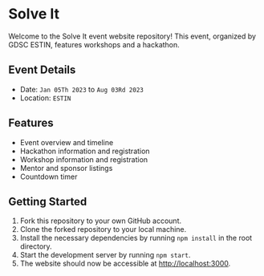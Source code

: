 Solve It
========

Welcome to the Solve It event website repository! This event, organized by GDSC ESTIN, features workshops and a hackathon.

Event Details
-------------

*   Date: `Jan 05Th 2023` to `Aug 03Rd 2023`
*   Location: `ESTIN`

Features
--------

*   Event overview and timeline
*   Hackathon information and registration
*   Workshop information and registration
*   Mentor and sponsor listings
*   Countdown timer

Getting Started
---------------

1.  Fork this repository to your own GitHub account.
2.  Clone the forked repository to your local machine.
3.  Install the necessary dependencies by running `npm install` in the root directory.
4.  Start the development server by running `npm start`.
5.  The website should now be accessible at [http://localhost:3000](http://localhost:3000).

